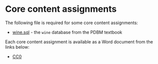 # Core content assignments

The following file is required for some core content assignments:
* [wine.sql](../sql/wine.sql) - the `wine` database from the PDBM
  textbook

Each core content assignment is available as a Word document from the links below:

* [CC0](CC0.docx) 
<!-- * CC1 -->
<!-- * CC2  -->
<!-- * CC3a  -->
<!-- * CC3b  -->
<!-- * CC4  -->
<!-- * CC5  -->
<!-- * CC6  -->

